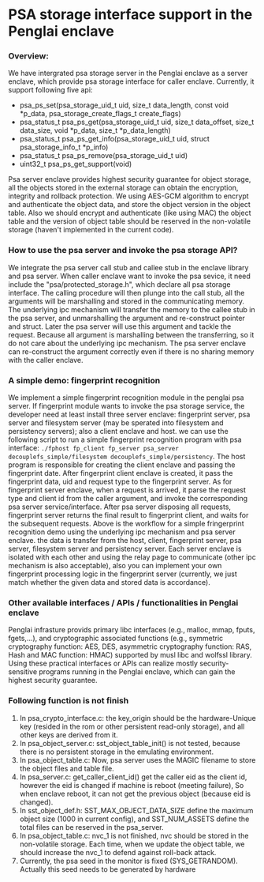 # PSA storage interface support in the Penglai enclave
### Overview:
We have intergrated psa storage server in the Penglai enclave as a server enclave, which provide psa storage interface for caller enclave.
Currently, it support following five api:
+ psa_ps_set(psa_storage_uid_t uid, size_t data_length, const void *p_data, psa_storage_create_flags_t create_flags)
+ psa_status_t psa_ps_get(psa_storage_uid_t uid, size_t data_offset, size_t data_size, void *p_data, size_t *p_data_length)
+ psa_status_t psa_ps_get_info(psa_storage_uid_t uid, struct psa_storage_info_t *p_info)
+ psa_status_t psa_ps_remove(psa_storage_uid_t uid)
+ uint32_t psa_ps_get_support(void)

Psa server enclave provides highest security guarantee for object storage, all the objects stored in the external storage can obtain the encryption, integrity and rollback protection. We using AES-GCM algorithm to encrypt and authenticate the object data, and store the object version in the object table. Also we should encrypt and authenticate (like using MAC) the object table and the version of object table should be reserved in the non-volatile storage (haven't implemented in the current code).

### How to use the psa server and invoke the psa storage API?
We integrate the psa server call stub and callee stub in the enclave library and psa server. When caller enclave want to invoke the psa sevice, it need include the "psa/protected_storage.h", which declare all psa storage interface. The calling procedure will then plunge into the call stub, all the arguments will be marshalling and stored in the communicating memory. The underlying ipc mechanism will transfer the memory to the callee stub in the psa server, and unmarshalling the argument and re-construct pointer and struct. Later the psa server will use this argument and tackle the request. Because all argument is marshalling between the transferring, so it do not care about the underlying ipc mechanism. The psa server enclave can re-construct the argument correctly even if there is no sharing memory with the caller enclave.

### A simple demo: fingerprint recognition
We implement a simple fingerprint recognition module in the penglai psa server. If fingerprint module wants to invoke the psa storage service, the developer need at least install three server enclave: fingerprint server, psa server and filesystem server (may be sperated into filesystem and persistency servers); also a client enclave and host. we can use the following script to run a simple fingerprint recognition program with psa interface:
`./fphost fp_client fp_server psa_server decouplefs_simple/filesystem decouplefs_simple/persistency`.
The host program is responsible for creating the client enclave and passing the fingerprint date. After fingerprint client enclave is created, it pass the fingerprint data, uid and request type to the fingerprint server. As for fingerprint server enclave, when a request is arrived, it parse the request type and client id from the caller argument, and invoke the corresponding psa server service/interface. After psa server disposing all requests, fingerprint server returns the final result to fingerprint client, and waits for the subsequent requests. 
Above is the workflow for a simple fringerprint recognition demo using the underlying ipc mechanism and psa server enclave. the data is transfer from the host, client, fingerprint server, psa server, filesystem server and persistency server. Each server enclave is isolated with each other and using the relay page to communicate (other ipc mechanism is also acceptable), also you can implement your own fingerprint processing logic in the fingerprint server (currently, we just match whether the given data and stored data is accordance).

### Other available interfaces / APIs / functionalities in Penglai enclave
Penglai infrasture provids primary libc interfaces (e.g., malloc, mmap, fputs, fgets,...), and cryptographic associated functions (e.g., symmetric cryptography function: AES, DES, asymmetric cryptography function: RAS, Hash and MAC function: HMAC) supported by musl libc and wolfssl library. Using these practical interfaces or APIs can realize mostly security-sensitive programs running in the Penglai enclave, which can gain the  highest security guarantee.

### Following function is not finish
1. In psa_crypto_interface.c: the key_origin should be the hardware-Unique key (resided in the rom or other persistent read-only storage), and all other keys are derived from it.
2. In psa_object_server.c: sst_object_table_init() is not tested, because there is no persistent storage in the emulating environment.
3. In psa_object_table.c: Now, psa server uses the MAGIC filename to store the object files and table file.
4. In psa_server.c: get_caller_client_id() get the caller eid as the client id, however the eid is changed if machine is reboot (meeting failure), So when enclave reboot, it can not get the previous object (because eid is changed).
5. In sst_object_def.h: SST_MAX_OBJECT_DATA_SIZE define the maximum object size (1000 in current config), and SST_NUM_ASSETS define the total files can be reserved in the psa_server.
6. In psa_object_table.c: nvc_1 is not finished, nvc should be stored in the non-volatile storage. Each time, when we update the object table, we should increase the nvc_1 to defend against roll-back attack.
7. Currently, the psa seed in the monitor is fixed (SYS_GETRANDOM). Actually this seed needs to be generated by hardware

